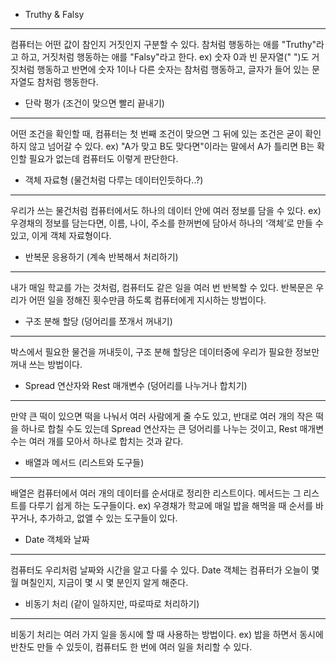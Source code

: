 - Truthy & Falsy
---------------------------------------

컴퓨터는 어떤 값이 참인지 거짓인지 구분할 수 있다.
참처럼 행동하는 애를 "Truthy"라고 하고, 거짓처럼 행동하는 애를 "Falsy"라고 한다.
ex) 숫자 0과 빈 문자열(" ")도 거짓처럼 행동하고 반면에 숫자 1이나 다른 숫자는 참처럼 행동하고, 글자가 들어 있는 문자열도 참처럼 행동한다.


- 단락 평가 (조건이 맞으면 빨리 끝내기)
-------------------------------------

어떤 조건을 확인할 때, 컴퓨터는 첫 번째 조건이 맞으면 그 뒤에 있는 조건은 굳이 확인하지 않고 넘어갈 수 있다.
ex) "A가 맞고 B도 맞다면"이라는 말에서 A가 틀리면 B는 확인할 필요가 없는데 컴퓨터도 이렇게 판단한다.


- 객체 자료형 (물건처럼 다루는 데이터인듯하다..?)
-----------------------------------

우리가 쓰는 물건처럼 컴퓨터에서도 하나의 데이터 안에 여러 정보를 담을 수 있다.
ex) 우경채의 정보를 담는다면, 이름, 나이, 주소를 한꺼번에 담아서 하나의 ‘객체’로 만들 수 있고, 이게 객체 자료형이다.


- 반복문 응용하기 (계속 반복해서 처리하기)
----------------------------------------
내가 매일 학교를 가는 것처럼, 컴퓨터도 같은 일을 여러 번 반복할 수 있다.
   반복문은 우리가 어떤 일을 정해진 횟수만큼 하도록 컴퓨터에게 지시하는 방법이다.
   

- 구조 분해 할당 (덩어리를 쪼개서 꺼내기)
--------------------------------------
박스에서 필요한 물건을 꺼내듯이, 구조 분해 할당은 데이터중에 우리가 필요한 정보만 꺼내 쓰는 방법이다.


- Spread 연산자와 Rest 매개변수 (덩어리를 나누거나 합치기)
----------------------------------------
만약 큰 떡이 있으면 떡을 나눠서 여러 사람에게 줄 수도 있고, 반대로 여러 개의 작은 떡을 하나로 합칠 수도 있는데 
  Spread 연산자는 큰 덩어리를 나누는 것이고, Rest 매개변수는 여러 개를 모아서 하나로 합치는 것과 같다.
  

- 배열과 메서드 (리스트와 도구들)
-------------------------------
배열은 컴퓨터에서 여러 개의 데이터를 순서대로 정리한 리스트이다.
  메서드는 그 리스트를 다루기 쉽게 하는 도구들이다.
  ex) 우경채가 학교에 매일 밥을 해먹을 때 순서를 바꾸거나, 추가하고, 없앨 수 있는 도구들이 있다.
  

- Date 객체와 날짜
-------------------------------------
컴퓨터도 우리처럼 날짜와 시간을 알고 다룰 수 있다.
  Date 객체는 컴퓨터가 오늘이 몇 월 며칠인지, 지금이 몇 시 몇 분인지 알게 해준다.
  

- 비동기 처리 (같이 일하지만, 따로따로 처리하기)
---------------------------------------------
비동기 처리는 여러 가지 일을 동시에 할 때 사용하는 방법이다.
  ex) 밥을 하면서 동시에 반찬도 만들 수 있듯이, 컴퓨터도 한 번에 여러 일을 처리할 수 있다.
